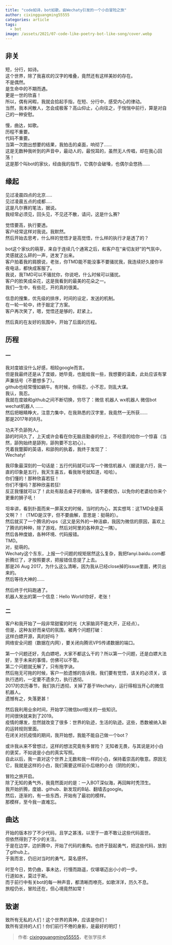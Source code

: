 ```yaml
---
title: "code如诗，bot如歌，由Wechaty引发的一个小白冒险之旅"
author: cixingguangming55555
categories: article
tags:
  - bot
image: /assets/2021/07-code-like-poetry-bot-like-song/cover.webp 
---
```


## 非关

短，分行，如诗。  
这个世界，除了我喜欢的汉字的堆叠，竟然还有这样美妙的存在。  
不是偶然。  
是生命中的不期而遇。  
更是一世的欣喜！  
所以，偶有闲暇，我就会拾起手指，在短、分行中，感受内心的律动。  
当然，我本闲散人，怎会成极客？高山仰止，心向往之，于惴惴中前行，算是对自己的一种安慰。  

慢，曲达，如歌。  
历程不重要。  
代码不重要。  
当第一次跑出想要的结果，我拍击的桌面，响彻了......  
这是无数种我听到的声音中，最动人的，最悦耳的，虽然无人传唱，却在我心回荡！  
这是那个叫bot的家伙，经由我的指节，它偶尔会破嗓，也偶尔会悠扬......  
  
## 缘起

见过凌晨四点的北京.....  
见过凌晨五点的成都.....  
这是凡尔赛的笔法，据说。  
我经常必须见，回头见，不见还不散，请问，这是什么赛?  

觉悟要高，执行要透。  
客户经常这样对我说。我默然。  
然后开始去思考，什么样的觉悟才是高觉悟，什么样的执行才是透了的？  
  
bot这个家伙的萌芽，来自于连续几个通宵之后，和客户在“亲切友好”的气氛中，灵感就这么砰的一声，迸发了出来。  
客户拍着我的肩膀说，老张，你TMD能不能没事不要骚扰我，我连续好久接你半夜电话，都快成客服了。  
我说，我TMD可以不骚扰你，你说吧，什么时候可以骚扰。  
客户的脸笑成朵花，这是我看到的最美的花朵之一。  
我们一生中，有些花，开的真的很美。  
  
信息的搜集，优先级的排序，时间的设定，发送的机制。  
在一轮一轮中，终于敲定了方案。  
客户再次笑了，嗯，觉悟还是够的，赶紧上。  
  
然后真的在友好的氛围中，开始了后面的历程。  

## 历程
  
### 一
  
我对度娘没什么好感，相较google而言。  
但是我最终还是从了度娘，她毕竟，也能给我一些，我想要的温柔，此处应该有掌声兼括号（不要想多了）。  
github也经常慢如蜗牛。有时候，你得忍，小不忍，则乱大谋。  
我认，我忍。  
我就在度娘和github之间不断切换，穷尽了：微信 机器人 wx机器人 微信bot wechat机器人 ......  
然后把眼睛睁大，注意力集中，在我熟悉的汉字里，我竟然一无所获......  
那是2017年的8月。  

功夫不负舔狗人。  
舔的时间久了，上天或许会看在你无脑且勤奋的份上，不经意的给你一个惊喜（当然，舔狗始终是舔狗，舔狗要不忘初心）。  
凭着我蹩脚的英语，和舔狗的执着，我终于发现了：  
Wechaty!  

我印象最深刻的一句话是：五行代码就可以写一个微信机器人（据说是六行，我一直的印象是五行，我天生喜五，看我账号就知道，哈哈）。  
你们懂的！那种欣喜若狂！  
你们不懂吗？那种欣喜若狂!  
反正我懂就可以了！此处有敲击桌子的重响，请不要模仿，以免你的老婆给你来个更重的狮子吼！  

坦率讲，看到扑面而来一屏英文的时候，当时的内心，其实想骂：这TMD全是英文啊？！（TMD是汉字，但不要曲解，意思是：挺萌的）。  
然后就买了一个腾讯的vps（这又是另外的一种洁癖，我因为微信的原因，喜欢上了腾讯的种种，除了游戏，然后对阿里的各种弃之一隅）。  
然后各种度娘，各种环境、代码报错。  
TMD。  
对，挺萌的。  
Wechaty这个东东，上报一个问题的规矩居然这么复杂，我把fanyi.baidu.com都折腾烂了，才按照要求，把报错信息提了上去。  
那是26 Aug 2017，为什么这么清晰，因为我从已经close掉的issue里面，拷贝出来的。  
然后等待大神的......  
  
然后终于代码跑通了。  
机器人发出的第一个信息：Hello World!你好，老张！  

### 二
  
客户和我开始了一段非常甜蜜的时光（大家脑洞不能大开，正经点）。  
但是，这种友好而亲切的氛围，被两个问题打破：  
这样白嫖开源，真的好吗？  
网络安全问题（数据在内网），要关闭向腾讯VPS传递数据的端口。  
  
第一个问题还好，先白嫖吧，大家不都这么干的？所以第一个问题，还是白嫖大法好，至于未来的事情，仿佛可以不管。  
第二个问题就无解了，只有拖字诀。  
然后拖无可拖的时候，客户一脸遗憾的告诉我，我们要有觉悟，该关的必须关，该执行透的，一定要不遗余力，执行透彻。  
2017的农历春节，我们执行透彻，关掉了基于Wechaty，运行得相当开心的微信机器人。  
遗憾有之，失落更甚！  

然后我利用业余时间，开始学习微信bot相关的一些知识。  
时间很快就来到了2019。  
疫情的爆发，忽然就改变了很多：世界的轨迹，生活的轨迹。这些，悉数被纳入新的运转规则里面。  
在闭关对抗疫情的期间，我开始想，我能不能自己做一个bot？  

或许我从来不曾想过，这样的想法究竟有多冒险？
无知者无畏，与其说是对小白的褒奖，不如说是小白的真实写照。  
自此以后，我一直对这个世界上无数和我一样的小白，保持着崇高的敬意。原因无它，我就是这样的小白，我们需要这样前仆后继的小白（阴险的笑）。  

冒险之旅开启。  
除了无知的勇气外，我竟然面对的是：一入BOT深似海，再回眸时秃顶生。  
我开始折腾，度娘、github、新发现的B站、翻墙去google。  
然后，逐渐的，有一些东西，开始有了最初的模样。  
那模样，至今我一直难忘。  

## 曲达  
  
开始的版本抄了不少代码，且学之甚浅，以至于一直不敢让这些代码面世。  
但依然得到了不少的关注。  
于是在边学，边折腾中，开始了代码的重构。也终于鼓起勇气，把这些代码，放到了github上。  
于我而言，仍旧对当时的勇气，莫名感怀。  

时至今日，势仍曲，事未达，行慢而路遥，仅堪堪迈出小小的一步。  
行道如水，莫过于斯。  
而于前行中有关bot的每一种声音，都清晰而嘹亮，如歌洋洋，历久不息。  
旅程仍长，冒险还在，但心境竟然如常！  

## 致谢

致所有无私的人们！这个世界的真神，应该是你们！  
致所有坚持的人们！你们前行不倦的身影，是最好的明灯！  

> 作者: [cixingguangming55555](https://github.com/cixingguangming55555)，老张学技术
